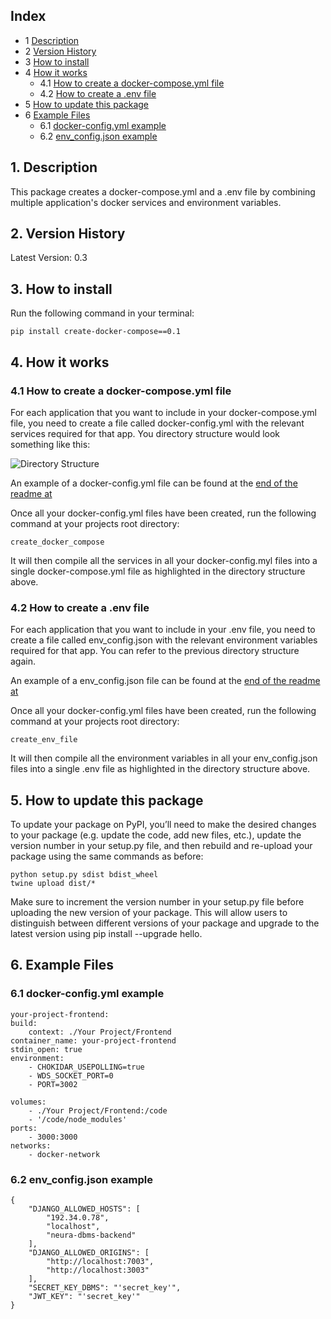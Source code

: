 ## Index
- 1 [Description](#1-description)
- 2 [Version History](#2-version-history)
- 3 [How to install](#3-how-to-install)
- 4 [How it works](#4-how-it-works)
    - 4.1 [How to create a docker-compose.yml file](#41-how-to-create-a-docker-composeyml-file)
    - 4.2 [How to create a .env file](#42-how-to-create-a-env-file)
- 5 [How to update this package](#5-how-to-update-this-package)
- 6 [Example Files](#6-example-files)
    - 6.1 [docker-config.yml example](#61-docker-configyml-example)
    - 6.2 [env_config.json example](#62-env_configjson-example)

## 1. Description
This package creates a docker-compose.yml and a .env file by combining multiple application's docker services and environment variables.

## 2. Version History

Latest Version: 0.3

## 3. How to install
Run the following command in your terminal:

    pip install create-docker-compose==0.1

## 4. How it works

### 4.1 How to create a docker-compose.yml file
For each application that you want to include in your docker-compose.yml file, you need to create a file called
docker-config.yml with the relevant services required for that app. You directory structure would look something
like this:

![Directory Structure](./readme_images/directory_structure.png "Directory Structure" )

An example of a docker-config.yml file can be found at the [end of the readme at](#5-example-files)

Once all your docker-config.yml files have been created, run the following command at your projects root directory:

    create_docker_compose

It will then compile all the services in all your docker-config.myl files into a single docker-compose.yml file as highlighted
in the directory structure above.

### 4.2 How to create a .env file

For each application that you want to include in your .env file, you need to create a file called
env_config.json with the relevant environment variables required for that app. You can refer to the previous directory structure again.

An example of a env_config.json file can be found at the [end of the readme at](#5-example-files)

Once all your docker-config.yml files have been created, run the following command at your projects root directory:

    create_env_file

It will then compile all the environment variables in all your env_config.json files into a single .env file as highlighted
in the directory structure above.

## 5. How to update this package
To update your package on PyPI, you’ll need to make the desired changes to your package (e.g. update the code, add new files, etc.), update the version number in your setup.py file, and then rebuild and re-upload your package using the same commands as before:

    python setup.py sdist bdist_wheel
    twine upload dist/*

Make sure to increment the version number in your setup.py file before uploading the new version of your package. This will allow users to distinguish between different versions of your package and upgrade to the latest version using pip install --upgrade hello.

## 6. Example Files
### 6.1 docker-config.yml example

    your-project-frontend:
    build:
        context: ./Your Project/Frontend
    container_name: your-project-frontend 
    stdin_open: true
    environment:
        - CHOKIDAR_USEPOLLING=true
        - WDS_SOCKET_PORT=0
        - PORT=3002

    volumes:
        - ./Your Project/Frontend:/code
        - '/code/node_modules'
    ports:
        - 3000:3000
    networks:
        - docker-network

### 6.2 env_config.json example

    {
        "DJANGO_ALLOWED_HOSTS": [
            "192.34.0.78",
            "localhost",
            "neura-dbms-backend"
        ],
        "DJANGO_ALLOWED_ORIGINS": [
            "http://localhost:7003",
            "http://localhost:3003"
        ],
        "SECRET_KEY_DBMS": "'secret_key'",
        "JWT_KEY": "'secret_key'"
    }